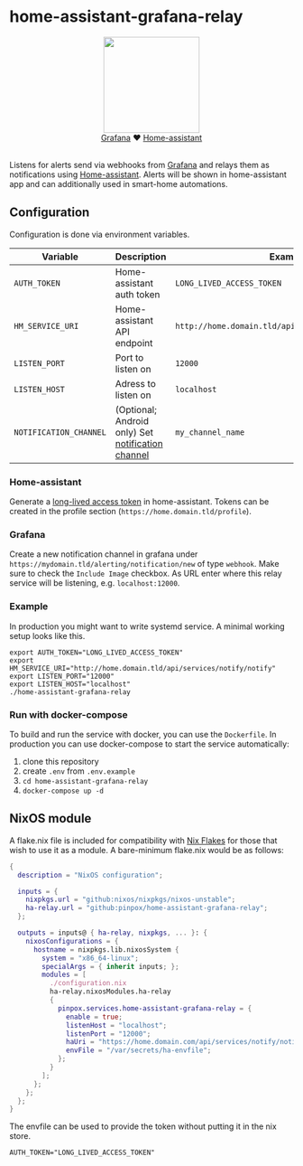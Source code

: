 # home-assistant-grafana-relay

 
 
<p align="center">
 <img height="170" src="https://user-images.githubusercontent.com/1719781/138470470-d96ed6b8-0a07-44ef-8af3-7feb7e0f01f2.png"></br>
   <a href="https://grafana.com">Grafana</a> ❤️ <a href="https://www.home-assistant.io">Home-assistant</a></br></br>
</p>

Listens for alerts send via webhooks from [Grafana](https://grafana.com) and relays them 
as notifications using [Home-assistant](https://www.home-assistant.io/). Alerts will be shown in home-assistant app and can additionally used in smart-home automations.

## Configuration

Configuration is done via environment variables. 

| Variable         | Description                 | Example                                             |
|------------------|-----------------------------|-----------------------------------------------------|
| `AUTH_TOKEN`     | Home-assistant auth token   | `LONG_LIVED_ACCESS_TOKEN`                           |
| `HM_SERVICE_URI` | Home-assistant API endpoint | `http://home.domain.tld/api/services/notify/notify` |
| `LISTEN_PORT`    | Port to listen on           | `12000`                                             |
| `LISTEN_HOST`    | Adress to listen on         | `localhost`                                         |
| `NOTIFICATION_CHANNEL`    | (Optional; Android only) Set [notification channel](https://companion.home-assistant.io/docs/notifications/notifications-basic/#notification-channels) | `my_channel_name`    |

### Home-assistant

Generate a [long-lived access
token](https://developers.home-assistant.io/docs/auth_api/#long-lived-access-token)
in home-assistant. Tokens can be created in the profile section (`https://home.domain.tld/profile`).

### Grafana

Create a new notification channel in grafana under
`https://mydomain.tld/alerting/notification/new` of type `webhook`. Make sure to
check the `Include Image` checkbox. As URL enter where this relay service will
be listening, e.g. `localhost:12000`.

### Example

In production you might want to write systemd service. A minimal working setup
looks like this.

```
export AUTH_TOKEN="LONG_LIVED_ACCESS_TOKEN"
export HM_SERVICE_URI="http://home.domain.tld/api/services/notify/notify"
export LISTEN_PORT="12000"
export LISTEN_HOST="localhost"
./home-assistant-grafana-relay
```

### Run with docker-compose

To build and run the service with docker, you can use the `Dockerfile`.
In production you can use docker-compose to start the service automatically:

1. clone this repository
2. create `.env` from `.env.example`
3. `cd home-assistant-grafana-relay`
4. `docker-compose up -d`

## NixOS module

A flake.nix file is included for compatibility with [Nix
Flakes](https://nixos.wiki/wiki/Flakes) for those that wish to use it as a
module. A bare-minimum flake.nix would be as follows:

```nix
{
  description = "NixOS configuration";

  inputs = {
    nixpkgs.url = "github:nixos/nixpkgs/nixos-unstable";
    ha-relay.url = "github:pinpox/home-assistant-grafana-relay";
  };

  outputs = inputs@ { ha-relay, nixpkgs, ... }: {
    nixosConfigurations = {
      hostname = nixpkgs.lib.nixosSystem {
        system = "x86_64-linux";
        specialArgs = { inherit inputs; };
        modules = [
          ./configuration.nix
          ha-relay.nixosModules.ha-relay
          {
            pinpox.services.home-assistant-grafana-relay = {
              enable = true;
              listenHost = "localhost";
              listenPort = "12000";
              haUri = "https://home.domain.com/api/services/notify/notify";
              envFile = "/var/secrets/ha-envfile";
            };
          }
        ];
      };
    };
  };
}
```

The envfile can be used to provide the token without putting it in the nix
store.

```env
AUTH_TOKEN="LONG_LIVED_ACCESS_TOKEN"
```

